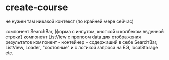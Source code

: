 # create-course
не нужен там никакой контекст (по крайней мере сейчас)

компонент SearchBar, (форма с инпутом, кнопкой и колбеком ввденной строки)
компонент ListView c пропсом data для отображения результатов
компонент - контейнер - содержащий в себе SearchBar, ListView, Loader, "состояние" и с логикой запроса на БЭ, localStarage etc. 
